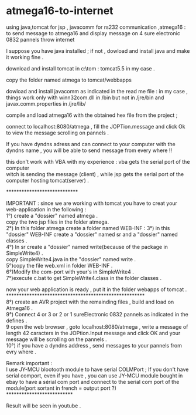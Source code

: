 atmega16-to-internet
====================

using java,tomcat for jsp , javacomm for rs232 communication ,atmega16 :  
to send message to atmega16 and display message on 4 sure electronic 0832 pannels throw internet

I suppose you have java installed ; if not , dowload and install java and make it working fine .

download and install tomcat in c:\tom : tomcat5.5 in my case .

copy the folder named atmega to tomcat/webbapps

dowload and install javacomm as indicated in the read me file :
in my case , things work only with winn32com.dll in <java>/bin but not in <java>/jre/bin
and javax.comm.properties in <java>/jre/lib/


compile and load atmega16 with the obtained hex file from the project ;


connect to localhost:8080/atmega , fill the JOPTion.message and click Ok to view the message scrolling on pannels .

If you have dyndns adress and can connect to your computer with the dyndns name , you will be able to send message 
from every where !!


this don't work with VBA with my experience : vba gets the serial port of the computer <br>
witch is sending the message (client) , while jsp gets the serial port of the computer hosting tomcat(server) .<br>

****************************<br>

IMPORTANT : since we are working with tomcat you have to creat your web-application in the following :<br>
1°) create a "dossier" named atmega .
<br>copy the two jsp files in the folder atmega.<br>
2°) In this folder atmega create a folder named WEB-INF : 
3°) in this "dossier" WEB-INF create a "dossier" named sr and a "dossier" named classes . <br>
4°) In sr create a "dossier" named write(because of the package in SimpleWrite4) .<br>
copy SimpleWrite4.java in the "dossier" named write .<br>
5°)copy the file web.xml in folder WEB-INF .<br>
6°)Modify the com-port with your's in SimpleWrite4 .<br>
7°)execute c.bat to get SimpleWrite4.class in the folder classes .<br>

now your web application is ready , put it in the folder webapps of tomcat .<br>
******************************************************<br>
8°) create an AVR project with the remainding files , build and load on Atmega16 .<br>
9°) Connect 4 or 3 or 2 or 1 sureElectronic 0832 pannels as indicated in the defines .<br>
9 open the web browser , goto localhost:8080/atmega , write a message of length 42 caracters in the JOPtion.Input message and click OK and your message will be scrolling on the pannels .<br>
10°) if you have a dyndns address , send messages to your pannels from evry where .<br>

Remark important :</font><br>
I use JY-MCU blootooth module to have serial COLMPort ; If you don't have serial comport, even if you have , you can use JY-MCU module bought in ebay to have a sérial com port and connect to the serial com port of the module(port sortant in french = output port ?)<br>
**************************<br>

Result will be seen in youtube .




